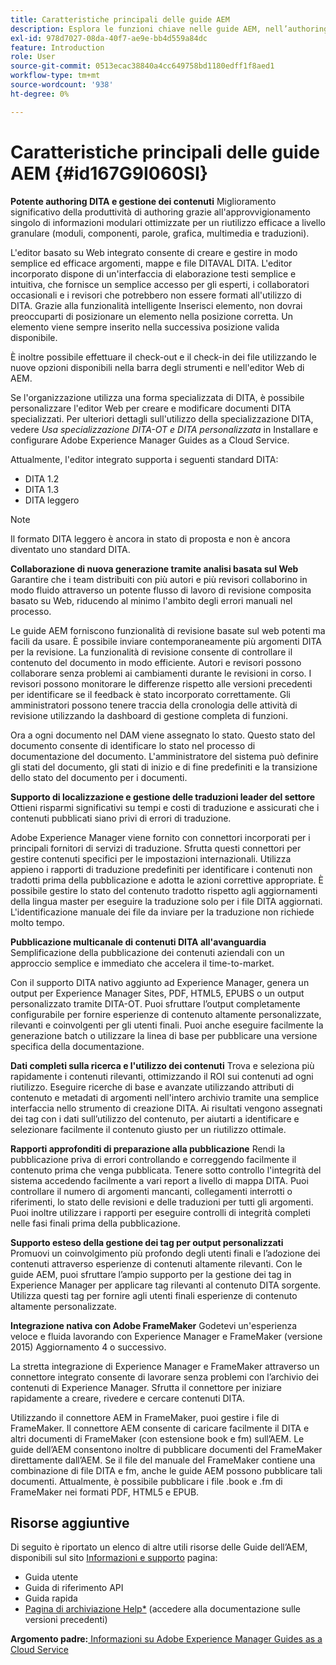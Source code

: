 ```yaml
---
title: Caratteristiche principali delle guide AEM
description: Esplora le funzioni chiave nelle guide AEM, nell’authoring DITA, nella gestione dei contenuti, nella revisione basata sul web, nella traduzione, nella localizzazione, nella pubblicazione multicanale e nell’integrazione del FrameMaker.
exl-id: 978d7027-08da-40f7-ae9e-bb4d559a84dc
feature: Introduction
role: User
source-git-commit: 0513ecac38840a4cc649758bd1180edff1f8aed1
workflow-type: tm+mt
source-wordcount: '938'
ht-degree: 0%

---
```


# Caratteristiche principali delle guide AEM {#id167G9I060SI}

**Potente authoring DITA e gestione dei contenuti**
Miglioramento significativo della produttività di authoring grazie all&#39;approvvigionamento singolo di informazioni modulari ottimizzate per un riutilizzo efficace a livello granulare (moduli, componenti, parole, grafica, multimedia e traduzioni\).

L&#39;editor basato su Web integrato consente di creare e gestire in modo semplice ed efficace argomenti, mappe e file DITAVAL DITA. L&#39;editor incorporato dispone di un&#39;interfaccia di elaborazione testi semplice e intuitiva, che fornisce un semplice accesso per gli esperti, i collaboratori occasionali e i revisori che potrebbero non essere formati all&#39;utilizzo di DITA. Grazie alla funzionalità intelligente Inserisci elemento, non dovrai preoccuparti di posizionare un elemento nella posizione corretta. Un elemento viene sempre inserito nella successiva posizione valida disponibile.

È inoltre possibile effettuare il check-out e il check-in dei file utilizzando le nuove opzioni disponibili nella barra degli strumenti e nell&#39;editor Web di AEM.

Se l&#39;organizzazione utilizza una forma specializzata di DITA, è possibile personalizzare l&#39;editor Web per creare e modificare documenti DITA specializzati. Per ulteriori dettagli sull&#39;utilizzo della specializzazione DITA, vedere *Usa specializzazione DITA-OT e DITA personalizzata* in Installare e configurare Adobe Experience Manager Guides as a Cloud Service.

Attualmente, l&#39;editor integrato supporta i seguenti standard DITA:

* DITA 1.2
* DITA 1.3
* DITA leggero


>[!NOTE]
>
> Il formato DITA leggero è ancora in stato di proposta e non è ancora diventato uno standard DITA.

**Collaborazione di nuova generazione tramite analisi basata sul Web**
Garantire che i team distribuiti con più autori e più revisori collaborino in modo fluido attraverso un potente flusso di lavoro di revisione composita basato su Web, riducendo al minimo l&#39;ambito degli errori manuali nel processo.

Le guide AEM forniscono funzionalità di revisione basate sul web potenti ma facili da usare. È possibile inviare contemporaneamente più argomenti DITA per la revisione. La funzionalità di revisione consente di controllare il contenuto del documento in modo efficiente. Autori e revisori possono collaborare senza problemi ai cambiamenti durante le revisioni in corso. I revisori possono monitorare le differenze rispetto alle versioni precedenti per identificare se il feedback è stato incorporato correttamente. Gli amministratori possono tenere traccia della cronologia delle attività di revisione utilizzando la dashboard di gestione completa di funzioni.

Ora a ogni documento nel DAM viene assegnato lo stato. Questo stato del documento consente di identificare lo stato nel processo di documentazione del documento. L&#39;amministratore del sistema può definire gli stati del documento, gli stati di inizio e di fine predefiniti e la transizione dello stato del documento per i documenti.

**Supporto di localizzazione e gestione delle traduzioni leader del settore**
Ottieni risparmi significativi su tempi e costi di traduzione e assicurati che i contenuti pubblicati siano privi di errori di traduzione.

Adobe Experience Manager viene fornito con connettori incorporati per i principali fornitori di servizi di traduzione. Sfrutta questi connettori per gestire contenuti specifici per le impostazioni internazionali. Utilizza appieno i rapporti di traduzione predefiniti per identificare i contenuti non tradotti prima della pubblicazione e adotta le azioni correttive appropriate. È possibile gestire lo stato del contenuto tradotto rispetto agli aggiornamenti della lingua master per eseguire la traduzione solo per i file DITA aggiornati. L&#39;identificazione manuale dei file da inviare per la traduzione non richiede molto tempo.

**Pubblicazione multicanale di contenuti DITA all&#39;avanguardia**
Semplificazione della pubblicazione dei contenuti aziendali con un approccio semplice e immediato che accelera il time-to-market.

Con il supporto DITA nativo aggiunto ad Experience Manager, genera un output per Experience Manager Sites, PDF, HTML5, EPUBS o un output personalizzato tramite DITA-OT. Puoi sfruttare l’output completamente configurabile per fornire esperienze di contenuto altamente personalizzate, rilevanti e coinvolgenti per gli utenti finali. Puoi anche eseguire facilmente la generazione batch o utilizzare la linea di base per pubblicare una versione specifica della documentazione.

**Dati completi sulla ricerca e l&#39;utilizzo dei contenuti**
Trova e seleziona più rapidamente i contenuti rilevanti, ottimizzando il ROI sui contenuti ad ogni riutilizzo. Eseguire ricerche di base e avanzate utilizzando attributi di contenuto e metadati di argomenti nell&#39;intero archivio tramite una semplice interfaccia nello strumento di creazione DITA. Ai risultati vengono assegnati dei tag con i dati sull’utilizzo del contenuto, per aiutarti a identificare e selezionare facilmente il contenuto giusto per un riutilizzo ottimale.

**Rapporti approfonditi di preparazione alla pubblicazione**
Rendi la pubblicazione priva di errori controllando e correggendo facilmente il contenuto prima che venga pubblicata. Tenere sotto controllo l&#39;integrità del sistema accedendo facilmente a vari report a livello di mappa DITA. Puoi controllare il numero di argomenti mancanti, collegamenti interrotti o riferimenti, lo stato delle revisioni e delle traduzioni per tutti gli argomenti. Puoi inoltre utilizzare i rapporti per eseguire controlli di integrità completi nelle fasi finali prima della pubblicazione.

**Supporto esteso della gestione dei tag per output personalizzati**\
Promuovi un coinvolgimento più profondo degli utenti finali e l’adozione dei contenuti attraverso esperienze di contenuti altamente rilevanti. Con le guide AEM, puoi sfruttare l’ampio supporto per la gestione dei tag in Experience Manager per applicare tag rilevanti al contenuto DITA sorgente. Utilizza questi tag per fornire agli utenti finali esperienze di contenuto altamente personalizzate.

**Integrazione nativa con Adobe FrameMaker**
Godetevi un&#39;esperienza veloce e fluida lavorando con Experience Manager e FrameMaker (versione 2015) Aggiornamento 4 o successivo.

La stretta integrazione di Experience Manager e FrameMaker attraverso un connettore integrato consente di lavorare senza problemi con l’archivio dei contenuti di Experience Manager. Sfrutta il connettore per iniziare rapidamente a creare, rivedere e cercare contenuti DITA.

Utilizzando il connettore AEM in FrameMaker, puoi gestire i file di FrameMaker. Il connettore AEM consente di caricare facilmente il DITA e altri documenti di FrameMaker (con estensione book e fm) sull’AEM. Le guide dell’AEM consentono inoltre di pubblicare documenti del FrameMaker direttamente dall’AEM. Se il file del manuale del FrameMaker contiene una combinazione di file DITA e fm, anche le guide AEM possono pubblicare tali documenti. Attualmente, è possibile pubblicare i file .book e .fm di FrameMaker nei formati PDF, HTML5 e EPUB.

## Risorse aggiuntive

Di seguito è riportato un elenco di altre utili risorse delle Guide dell’AEM, disponibili sul sito [Informazioni e supporto](https://helpx.adobe.com/support/xml-documentation-for-experience-manager.html) pagina:

* Guida utente
* Guida di riferimento API
* Guida rapida
* [Pagina di archiviazione Help*](https://helpx.adobe.com/xml-documentation-for-experience-manager/archive.html) (accedere alla documentazione sulle versioni precedenti)

**Argomento padre:**[ Informazioni su Adobe Experience Manager Guides as a Cloud Service](intro.md)
